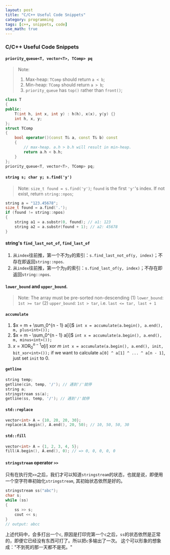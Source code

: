 ```yaml
---
layout: post
title: "C/C++ Useful Code Snippets"
category: programming
tags: [c++, snippets, code]
use_math: true
---
```


<div id="genTocHere"></div>

### C/C++ Useful Code Snippets

#### `priority_queue<T, vector<T>, TComp> pq`

> Note:
> 1. Max-heap: `TComp` should return `a < b`;
> 2. Min-heap: `TComp` should return `a > b`;
> 3. `priority_queue` has `top()` rather than `front()`;

```cpp
class T
{
public:
    T(int h, int x, int y) : h(h), x(x), y(y) {}
    int h, x, y;
};
struct TComp
{
    bool operator()(const T& a, const T& b) const
    {
        // max-heap. a.h > b.h will result in min-heap.
        return a.h < b.h; 
    }
};
priority_queue<T, vector<T>, TComp> pq;
```

#### `string s; char y; s.find('y')`
> Note: `size_t found = s.find('y')`; `found` is the first `'y'`'s index. If not exist, return `string::npos`;

```cpp
string a = "123.45678";
size_t found = a.find('.');
if (found != string::npos)
{
    string a1 = a.substr(0, found); // a1: 123
    string a2 = a.substr(found + 1); // a2: 45678
}
```

#### string's `find_last_not_of`, `find_last_of`
1. 从`index`往前推，第一个不为`y`的索引：`s.find_last_not_of(y, index)`；不存在即返回`string::npos`.
2. 从`index`往前推，第一个为`y`的索引：`s.find_last_of(y, index)`；不存在即返回`string::npos`.

#### `lower_bound` and `upper_bound`.
> Note: The array must be pre-sorted non-descending
> (1) `lower_bound`: `1st >= tar`
> (2) `upper_bound`: `1st > tar`, i.e. `last <= tar, last + 1`

#### `accumulate`
1. $x = m + \sum_0^{n - 1} a[i]$ 
`int x = accumulate(a.begin(), a.end(), m, plus<int>());`
2. $x = m - \sum_0^{n - 1} a[i]$
`int x = accumulate(a.begin(), a.end(), m, minus<int>());`
3. $x = \text{XOR}_0^{n - 1} a[i]\ \text{xor}\ m$
`int x = accumulate(a.begin(), a.end(), init, bit_xor<int>());`
if we want to calculate `a[0] ^ a[1] ^ ... ^ a[n - 1]`, just set `init` to 0.

#### `getline`
```cpp
string temp;
getline(cin, temp, '/'); // 遇到'/'就停
string a;
stringstream ss(a);
getline(ss, temp, '/'); // 遇到'/'就停
```

#### `std::replace`
```cpp
vector<int> A = {10, 20, 20, 30};
replace(A.begin(), A.end(), 20, 50); // 10, 50, 50, 30
```

#### `std::fill`
```cpp
vector<int> A = {1, 2, 3, 4, 5};
fill(A.begin(), A.end(), 0); // => 0, 0, 0, 0, 0
```

#### `stringstream` operator `>>`
只有在执行完`>>`之后，我们才可以知道`stringstream`的状态，也就是说，即便用一个空字符串初始化`stringstream`, 其初始状态依然是好的。
```cpp
stringstream ss("abc");
char s;
while (ss)
{
    ss >> s;
    cout << s;
}
// output: abcc
```
上述代码中，会多打出一个`c`, 原因是打印完第一个`c`之后，`ss`的状态依然是正常的，即便它已经没有东西可打了。所以把`c`多输出了一次。
这个可以形象的想象成："不到死的那一天都不是死。"

